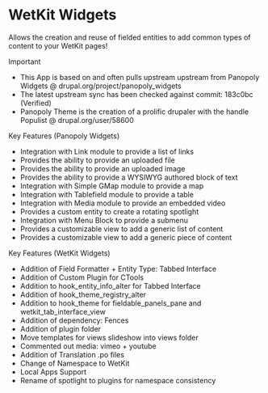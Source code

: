 WetKit Widgets
================
Allows the creation and reuse of fielded entities to add common types of content to your WetKit pages!

Important
* This App is based on and often pulls upstream upstream from Panopoly Widgets @ drupal.org/project/panopoly_widgets
* The latest upstream sync has been checked against commit: 183c0bc (Verified)
* Panopoly Theme is the creation of a prolific drupaler with the handle Populist @ drupal.org/user/58600

Key Features (Panopoly Widgets)
* Integration with Link module to provide a list of links
* Provides the ability to provide an uploaded file
* Provides the ability to provide an uploaded image
* Provides the ability to provide a WYSIWYG authored block of text
* Integration with Simple GMap module to provide a map
* Integration with Tablefield module to provide a table
* Integration with Media module to provide an embedded video
* Provides a custom entity to create a rotating spotlight
* Integration with Menu Block to provide a submenu
* Provides a customizable view to add a generic list of content
* Provides a customizable view to add a generic piece of content

Key Features (WetKit Widgets)
* Addition of Field Formatter + Entity Type: Tabbed Interface
* Addition of Custom Plugin for CTools
* Addition to hook_entity_info_alter for Tabbed Interface
* Addition of hook_theme_registry_alter
* Addition to hook_theme for fieldable_panels_pane and wetkit_tab_interface_view
* Addition of dependency: Fences
* Addition of plugin folder
* Move templates for views slideshow into views folder
* Commented out media: vimeo + youtube
* Addition of Translation .po files
* Change of Namespace to WetKit
* Local Apps Support
* Rename of spotlight to plugins for namespace consistency







